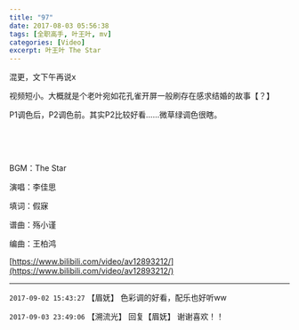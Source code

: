 ```yaml
---
title: "97"
date: 2017-08-03 05:56:38
tags: [全职高手, 叶王叶, mv]
categories: [Video]
excerpt: 叶王叶 The Star
---
```


<p dir="ltr"  >混更，文下午再说x</p> 
<p dir="ltr"  >视频短小。大概就是个老叶宛如花孔雀开屏一般刷存在感求结婚的故事【？】</p> 
<p dir="ltr"  >P1调色后，P2调色前。其实P2比较好看……微草绿调色很瞎。</p> 
<p dir="ltr"  >&nbsp;</p> 
<p dir="ltr"  >&nbsp;</p> 
<p dir="ltr"  >BGM：The Star</p> 
<p dir="ltr"  >演唱：李佳思&nbsp;</p> 
<p dir="ltr"  >填词：假寐&nbsp;</p> 
<p dir="ltr"  >谱曲：殇小谨&nbsp;</p> 
<p dir="ltr"  >编曲：王柏鸿</p>

[https://www.bilibili.com/video/av12893212/](https://www.bilibili.com/video/av12893212/)

<!-- more -->

---

`2017-09-02 15:43:27` 【眉妩】 色彩调的好看，配乐也好听ww

`2017-09-03 23:49:06` 【溯流光】 回复【眉妩】 谢谢喜欢！！
